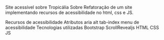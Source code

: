 Site acessível sobre Tropicália Sobre Refatoração de um site implementando recursos de acessibilidade no html, css e JS.

Recursos de acessibilidade Atributos aria alt tab-index menu de acessibilidade Tecnologias utilizadas Bootstrap ScrollRevealjs HTML CSS JS
